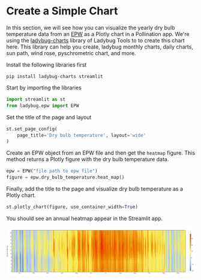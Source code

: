 # Create a Simple Chart

In this section, we will see how you can visualize the yearly dry bulb temperature data from an [EPW](https://bigladdersoftware.com/epx/docs/8-3/auxiliary-programs/energyplus-weather-file-epw-data-dictionary.html) as a Plotly chart in a Pollination app. We're using the [ladybug-charts](https://github.com/ladybug-tools/ladybug-charts) library of Ladybug Tools to to create this chart here. This library can help you create, ladybug monthly charts, daily charts, sun path, wind rose, pyschrometric chart, and more.

Install the following libraries first

```
pip install ladybug-charts streamlit
```

Start by importing the libraries

```python
import streamlit as st
from ladybug.epw import EPW
```

Set the title of the page and layout

```python
st.set_page_config(
    page_title='Dry bulb temperature', layout='wide'
)
```

Create an EPW object from an EPW file and then get the `heatmap` figure. This method returns a Plotly figure with the dry bulb temperature data.

```python
epw = EPW("file path to epw file")
figure = epw.dry_bulb_temperature.heat_map()
```

Finally, add the title to the page and visualize dry bulb temperature as a Plotly chart.

```python
st.plotly_chart(figure, use_container_width=True)
```

You should see an annual heatmap appear in the Streamlit app.&#x20;

![](../.gitbook/assets/pollination-apps/dbt.png)
